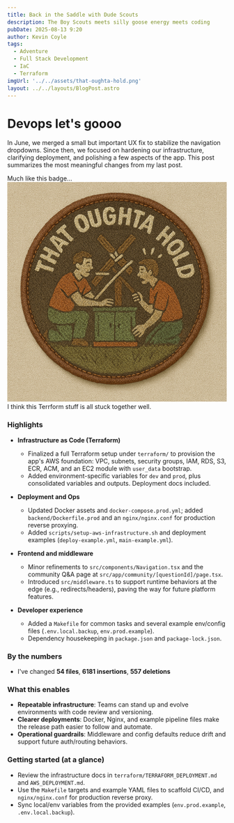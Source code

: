 ```yaml
---
title: Back in the Saddle with Dude Scouts
description: The Boy Scouts meets silly goose energy meets coding
pubDate: 2025-08-13 9:20
author: Kevin Coyle
tags:
  - Adventure
  - Full Stack Development
  - IaC
  - Terraform
imgUrl: '../../assets/that-oughta-hold.png'
layout: ../../layouts/BlogPost.astro
---
```


# Devops let's goooo

In June, we merged a small but important UX fix to stabilize the navigation dropdowns. Since then, we focused on hardening our infrastructure, clarifying deployment, and polishing a few aspects of the app. This post summarizes the most meaningful changes from my last post.

Much like this badge... ![](../../assets/that-oughta-hold.png) I think this Terrform stuff is all stuck together well. 

### Highlights

- **Infrastructure as Code (Terraform)**
  - Finalized a full Terraform setup under `terraform/` to provision the app's AWS foundation: VPC, subnets, security groups, IAM, RDS, S3, ECR, ACM, and an EC2 module with `user_data` bootstrap.
  - Added environment-specific variables for `dev` and `prod`, plus consolidated variables and outputs. Deployment docs included.
- **Deployment and Ops**
  - Updated Docker assets and `docker-compose.prod.yml`; added `backend/Dockerfile.prod` and an `nginx/nginx.conf` for production reverse proxying.
  - Added `scripts/setup-aws-infrastructure.sh` and deployment examples (`deploy-example.yml`, `main-example.yml`).
  
- **Frontend and middleware**
  - Minor refinements to `src/components/Navigation.tsx` and the community Q&A page at `src/app/community/[questionId]/page.tsx`.
  - Introduced `src/middleware.ts` to support runtime behaviors at the edge (e.g., redirects/headers), paving the way for future platform features.
- **Developer experience**
  - Added a `Makefile` for common tasks and several example env/config files (`.env.local.backup`, `env.prod.example`).
  - Dependency housekeeping in `package.json` and `package-lock.json`.

### By the numbers

- I've changed **54 files**, **6181 insertions**, **557 deletions**

### What this enables

- **Repeatable infrastructure**: Teams can stand up and evolve environments with code review and versioning.
- **Clearer deployments**: Docker, Nginx, and example pipeline files make the release path easier to follow and automate.
- **Operational guardrails**: Middleware and config defaults reduce drift and support future auth/routing behaviors.

### Getting started (at a glance)

- Review the infrastructure docs in `terraform/TERRAFORM_DEPLOYMENT.md` and `AWS_DEPLOYMENT.md`.
- Use the `Makefile` targets and example YAML files to scaffold CI/CD, and `nginx/nginx.conf` for production reverse proxy.
- Sync local/env variables from the provided examples (`env.prod.example`, `.env.local.backup`).
